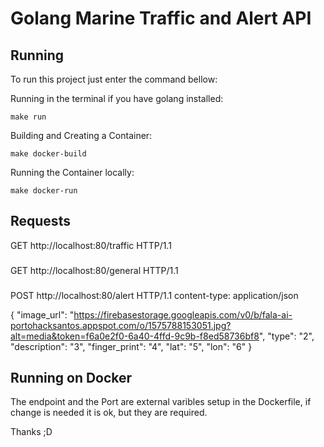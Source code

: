 # Golang Marine Traffic and Alert API

## Running

To run this project just enter the command bellow:

Running in the terminal if you have golang installed:
```
make run
```

Building and Creating a Container:
```
make docker-build
```

Running the Container locally:
```
make docker-run
```

## Requests 

GET http://localhost:80/traffic HTTP/1.1

###

GET http://localhost:80/general HTTP/1.1

###

POST http://localhost:80/alert HTTP/1.1
content-type: application/json

{
	"image_url": "https://firebasestorage.googleapis.com/v0/b/fala-ai-portohacksantos.appspot.com/o/1575788153051.jpg?alt=media&token=f6a0e2f0-6a40-4ffd-9c9b-f8ed58736bf8",
	"type": "2",
	"description": "3",
	"finger_print": "4",
	"lat": "5",
	"lon": "6"
}


## Running on Docker

The endpoint and the Port are external varibles setup in the Dockerfile, if change is needed it is ok, but they are required.

Thanks ;D